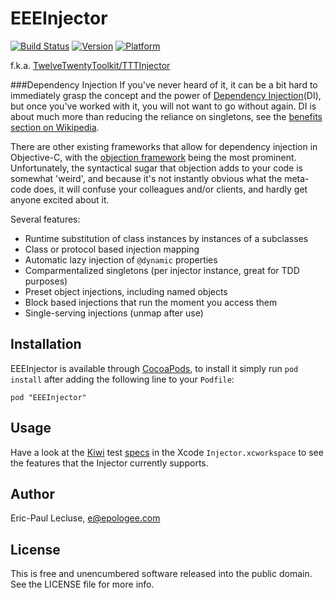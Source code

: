 # EEEInjector

[![Build Status](https://travis-ci.org/epologee/EEEInjector.svg)](https://travis-ci.org/epologee/EEEInjector)
[![Version](http://cocoapod-badges.herokuapp.com/v/EEEInjector/badge.png)](http://cocoadocs.org/docsets/EEEInjector)
[![Platform](http://cocoapod-badges.herokuapp.com/p/EEEInjector/badge.png)](http://cocoadocs.org/docsets/EEEInjector)

f.k.a. [TwelveTwentyToolkit/TTTInjector](https://github.com/TwelveTwenty/TwelveTwentyToolkit-ObjC)

###Dependency Injection
If you've never heard of it, it can be a bit hard to immediately grasp the concept and the power of [Dependency Injection](http://en.wikipedia.org/wiki/Dependency_injection#Highly_coupled_dependency)(DI), but once you've worked with it, you will not want to go without again. DI is about much more than reducing the reliance on singletons, see the [benefits section on Wikipedia](http://en.wikipedia.org/wiki/Dependency_injection#Benefits). 

There are other existing frameworks that allow for dependency injection in Objective-C, with the [objection framework](https://github.com/atomicobject/objection) being the most prominent. Unfortunately, the syntactical sugar that objection adds to your code is somewhat 'weird', and because it's not instantly obvious what the meta-code does, it will confuse your colleagues and/or clients, and hardly get anyone excited about it.

Several features:

+ Runtime substitution of class instances by instances of a subclasses
+ Class or protocol based injection mapping
+ Automatic lazy injection of `@dynamic` properties
+ Comparmentalized singletons (per injector instance, great for TDD purposes)
+ Preset object injections, including named objects
+ Block based injections that run the moment you access them
+ Single-serving injections (unmap after use)

## Installation

EEEInjector is available through [CocoaPods](http://cocoapods.org), to install it simply run `pod install` after adding the following line to your `Podfile`:

    pod "EEEInjector"

## Usage

Have a look at the [Kiwi](https://github.com/allending/Kiwi) test [specs](InjectorTests/Specs) in the Xcode `Injector.xcworkspace` to see the features that the Injector currently supports.

## Author

Eric-Paul Lecluse, e@epologee.com

## License

This is free and unencumbered software released into the public domain. See the 
LICENSE file for more info.
